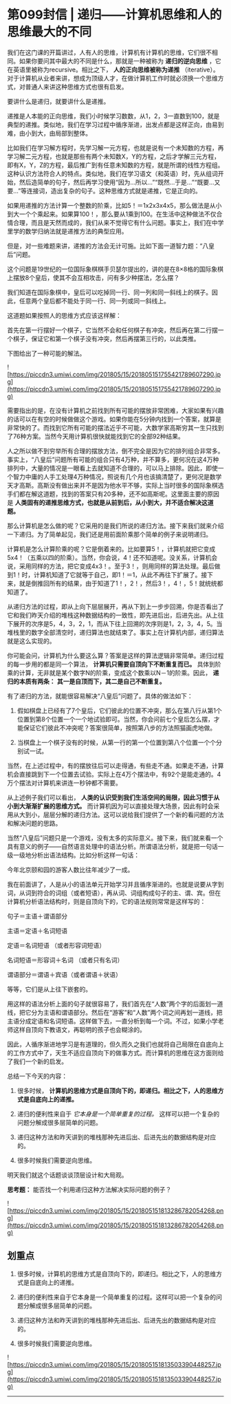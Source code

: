 # 第099封信 | 递归——计算机思维和人的思维最大的不同

我们在这门课的开篇讲过，人有人的思维，计算机有计算机的思维，它们很不相同。如果你要问其中最大的不同是什么，那就是一种被称为 **递归的逆向思维** ，它在英语里被称为recursive。相比之下， **人的正向思维被称为递推** （iterative）。对于计算机从业者来讲，想成为顶级人才，在做计算机工作时就必须换一个思维方式，对普通人来讲这种思维方式也很有启发。

要讲什么是递归，就要讲什么是递推。

递推是人本能的正向思维，我们小时候学习数数，从1，2，3一直数到100，就是典型的递推。类似地，我们在学习过程中循序渐进，出发点都是这样正向，由易到难，由小到大，由局部到整体。

比如我们在学习解方程时，先学习解一元方程，也就是说有一个未知数的方程，再学习解二元方程，也就是那些有两个未知数X，Y的方程，之后才学解三元方程，即有X，Y，Z的方程，最后推广到有任意未知数的方程，就是所谓的线性方程组。这种认识方法符合人的特点。类似地，我们在学习语文（和英语）时，先从组词开始，然后造简单的句子，然后再学习使用“因为...所以...”“既然...于是...”“既要...又要...”等连接词，造出复杂的句子。这种思维方式就是递推，它是正向的。

如果用递推的方法计算一个整数的阶乘，比如5！＝1x2x3x4x5，那么做法是从小到大一个个乘起来。如果算100！，那么要从1乘到100。在生活中这种做法不仅合情合理，而且是天然而成的，我们从来不觉得它有什么问题。事实上，我们在中学里学的数学归纳法就是递推方法的典型应用。

但是，对一些难题来讲，递推的方法会无计可施。比如下面一道智力题：“八皇后”问题。

这个问题是19世纪的一位国际象棋棋手贝瑟尔提出的，讲的是在8×8格的国际象棋上摆放8个皇后，使其不会互相攻击，问有多少种摆法，怎么摆？

我们知道在国际象棋中，皇后可以吃掉同一行、同一列和同一斜线上的棋子。因此，任意两个皇后都不能处于同一行、同一列或同一斜线上。

这道题如果按照人的思维方式应该这样解：

首先在第一行摆好一个棋子，它当然不会和任何棋子有冲突，然后再在第二行摆一个棋子，保证它和第一个棋子没有冲突，然后再摆第三行的，以此类推。

下图给出了一种可能的解法。

![https://piccdn3.umiwi.com/img/201805/15/201805151755421789607290.jpg](https://piccdn3.umiwi.com/img/201805/15/201805151755421789607290.jpg)

需要指出的是，在没有计算机之前找到所有可能的摆放非常困难，大家如果有兴趣的话可以在有空的时候做做这个游戏。如果你能在5分钟内找到一个答案，就算是非常快的了。而找到它所有可能的摆法近乎不可能，大数学家高斯穷其一生只找到了76种方案。当然今天用计算机很快就能找到它的全部92种结果。

人之所以做不到穷举所有合理的摆放方法，倒不完全是因为它的排列组合非常多。事实上，“八皇后”问题所有可能的组合只有4万种，并不算多，更何况在这4万种排列中，大量的情况是一眼看上去就知道不合理的，可以马上排除。因此，即使一个智力中庸的人手工处理4万种情况，照说有几个月也该搞清楚了，更何况是数学天才高斯。高斯没有做出来并不是因为他水平不够，实际上当时很多的国际象棋选手们都在解这道题，找到的答案只有20多种，还不如高斯呢。这里面主要的原因是 **人类固有的递推思维方式，也就是从前到后，从小到大，并不适合解决这道题。**

那么计算机是怎么做的呢？它采用的是我们所说的递归方法。接下来我们就来介绍一下递归。为了简单起见，我们还是用前面阶乘那个简单的例子来说明递归。

计算机是怎么计算阶乘的呢？它是倒着来的。比如要算5！，计算机就把它变成5x4！（五乘以四的阶乘）。当然，你会说，4！还不知道呢。没关系，计算机会说，采用同样的方法，把它变成4x3！。至于3！，则用同样的算法处理。最后做到1！时，计算机知道了它就等于自己，即1！＝1，从此不再往下扩展了。接下来，就是倒推回所有的结果，由于知道了1！，2！，然后3！，4！，5！就统统都知道了。

从递归方法的过程，即从上向下层层展开，再从下到上一步步回溯，你是否看出了它和我们昨天介绍的堆栈这种数据结构的一致性，即先进后出，后进先出。从上往下展开的次序是5，4，3，2，1，而从下往上回溯的次序则是1，2，3，4，5。当堆栈里的数字全部清空时，递归算法也就结束了。事实上在计算机内部，递归算法就是这么实现的。

你可能会问，计算机为什么要这么算？答案是这样的算法逻辑非常简单。递归过程的每一步用的都是同一个算法， **计算机只需要自顶向下不断重复而已。** 具体到阶乘的计算，无非就是某个数字N的阶乘，变成这个数乘以N－1的阶乘。因此， **递归的本质有两条：**  **其一是自顶而下，其二是自己不断重复。**

有了递归的方法，就能很容易解决“八皇后”问题了。具体的做法如下：

1. 假如棋盘上已经有了7个皇后，它们彼此的位置不冲突，那么在第八行从第1个位置到第8个位置一个一个地试验即可。当然，你会问前七个皇后怎么摆，才能保证它们彼此不冲突呢？答案很简单，按照第八步的方法照猫画虎地做。

2. 当棋盘上一个棋子没有的时候，从第一行的第一个位置到第八个位置一个个分别试一试。

当然，在上述过程中，有的摆放往后可以走得通，有些走不通。如果走不通，计算机会直接跳到下一个位置去试验。实际上在4万个摆法中，有92个是能走通的。4万个摆法对计算机来讲连一秒钟都不需要。

从上述例子我们可以看出， **人类的认识受到我们生活空间的局限，因此习惯于从小到大渐渐扩展的思维方式。** 而计算机因为可以直接处理大场景，因此有时会采用从大到小，层层分解的递归方法。这可以说给我们提供了一个新的看问题的方法和解决问题的思路。

当然“八皇后”问题只是一个游戏，没有太多的实际意义。接下来，我们就来看一个具有意义的例子——自然语言处理中的语法分析。所谓语法分析，就是把一句话一级一级地分析出语法结构。比如分析这样一句话：

今年北京颐和园的游客人数比往年减少了一成。

我在前面讲了，人是从小的语法单元开始学习并且循序渐进的。也就是说要从字到词，从词到符合的词组（或者短语），再从词、词组构成句子的主、谓、宾。但在计算机分析语法结构时，则是自顶向下的，它的语法规则常常是这样写的：

句子＝主语＋谓语部分

主语＝定语＋名词短语

定语＝名词短语 （或者形容词短语）

名词短语＝形容词＋名词 （或者只有名词）

谓语部分＝谓语＋宾语（或者谓语＋状语）

等等，它们是从上往下嵌套的。

用这样的语法分析上面的句子就很容易了，我们首先在“人数”两个字的后面划一道线，把它分为主语和谓语部分。然后在“游客”和“人数”两个词之间再划一道线，把主语分成定语和名词短语。这样做下去，一直分析到每一个词。不过，如果小学老师这样自顶向下教语文，再聪明的孩子也会糊涂的。

因此，人循序渐进地学习是有道理的，但久而久之我们也就将自己局限在自底向上的工作方式中了，天生不适应自顶向下的做事方式。而计算机的思维在这方面则给了我们一个新的启发。

总结一下今天的内容：

1. 很多时候， **计算机的思维方式是自顶向下的，即递归。相比之下，人的思维方式是自底向上的递推。**

2. 递归的便利性来自于 *它本身是一个简单重复的过程。* 这样可以把一个复杂的问题分解成很多层简单的问题。

3. 递归这种方法和昨天讲到的堆栈那种先进后出、后进先出的数据结构是对应的。

4. 很多时候我们需要逆向思维。

明天我们就这个话题谈谈顶层设计和大局观。

 **思考题：** 能否找一个利用递归这种方法解决实际问题的例子？

![https://piccdn3.umiwi.com/img/201805/15/201805151813286782054268.png](https://piccdn3.umiwi.com/img/201805/15/201805151813286782054268.png)

## 划重点

1. 很多时候，计算机的思维方式是自顶向下的，即递归。相比之下，人的思维方式是自底向上的递推。

2. 递归的便利性来自于它本身是一个简单重复的过程。这样可以把一个复杂的问题分解成很多层简单的问题。

3. 递归这种方法和昨天讲到的堆栈那种先进后出、后进先出的数据结构是对应的。

4. 很多时候我们需要逆向思维。

![https://piccdn3.umiwi.com/img/201805/15/201805151813503390448257.jpg](https://piccdn3.umiwi.com/img/201805/15/201805151813503390448257.jpg)

---
